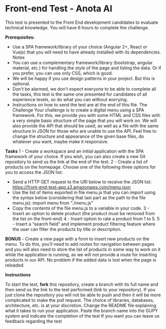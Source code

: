 <h1>Front-end Test - Anota AI</h1>

This test is presented to the Front End development candidates to evaluate technical
knowledge. You will have 6 hours to complete the challenge.

<strong>Prerequisites:</strong>

- Use a SPA framework/library of your choice (Angular 2+, React or Vuejs) that
  you will need to have already installed with its dependencies.
  Notes
- You can use a complementary framework/library (bootstrap, angular material,
  etc.) for handling the style of the page and listing the data. Or if you prefer, you
  can use only CSS, which is good.
- We will be happy if you use design patterns in your project. But this is optional.
- Don't be alarmed, we don't expect everyone to be able to complete all the tasks,
  this test is the same one presented for candidates of all experience levels, so do
  what you can without worrying.
- Instructions on how to send the test are at the end of this file.
  The Challenge
  Your challenge is to create a digital menu using a SPA framework. For this, we provide
  you with some HTML and CSS files with a very simple basic structure of the page that
  you will work on. We will also provide the API that should be used, as well as a file with
  the same structure in JSON for those who are unable to use the API.
  Feel free to change the structure and appearance of the given base files, do whatever
  you want, maybe make it responsive.

<strong>Tasks</strong>
1 - Create a workspace and an initial application with the SPA framework of your
choice. If you wish, you can also create a new Git repository to send us the link at the
end of the test.
2 - Create a list of products on the homepage. Choose one of the following three
options for you to access the JSON list:

- Send a HTTP GET request to the URI below to receive the JSON list:
  https://front-end-test-app.s3.amazonaws.com/menu.json
- Use the list of items exported in file menu.js that you can import using the syntax
  below (considering that last part as the path to the file menu.js):
  import menu from "./menu.js"
- Copy the contents of the file menu.js to a variable in your code.
  3 - Insert an option to delete product (the product must be removed from the list on the
  front-end)
  4 - Insert option to rate a product from 1 to 5.
  5 - Insert a “search field” and implement product filtering feature where the user can
  filter the products by title or description.

<strong>BONUS</strong> - Create a new page with a form to insert new products on the menu. To
do this, you’ll need to add routes for navigation between pages and you will also need
to store the list of products in some way to work on it while the application is running, as
we will not provide a route for inserting products in our API. No problem if the added
data is lost when the page is reloaded.

<strong>Instructions</strong>

To start the test, <strong>fork</strong> this repository, create a branch with its full name and then send us the link to the test performed (link to your repository). If you just clone the repository you will not be able to push and then it will be more complicated to make the pull request. The choice of libraries, databases, architecture, etc. is at your discretion.
Change the README file explaining what it takes to run your application.
Paste the branch name into the GUPY system and indicate the completion of the test
If you want you can leave us feedback regarding the test
